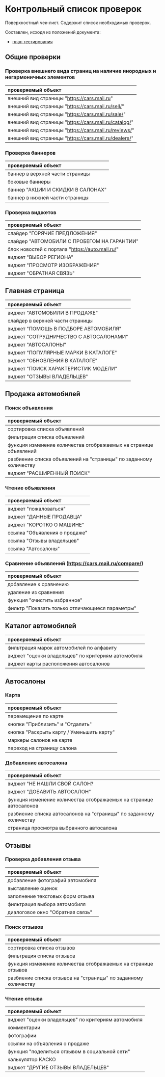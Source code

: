 # Контрольный список проверок

Поверхностный чек-лист. Содержит список необходимых проверок.

Составлен, исходя из положений документа:
 - [план тестирования](https://github.com/IgorxutUniversariumOrg/SoftwareTestingFundamentals/blob/master/Module4/TestPlan.md)


## Общие проверки

### Проверка внешнего вида страниц на наличие инородных и негармоничных элементов
| проверяемый объект                                   |
| :--------------------------------------------------- |
| внешний вид страницы "https://cars.mail.ru"          |
| внешний вид страницы "https://cars.mail.ru/sell/"    |
| внешний вид страницы "https://cars.mail.ru/sale/"    |
| внешний вид страницы "https://cars.mail.ru/catalog/" |
| внешний вид страницы "https://cars.mail.ru/reviews/" |
| внешний вид страницы "https://cars.mail.ru/dealers/" |

### Проверка баннеров
| проверяемый объект                |
| :-------------------------------- |
| баннер в верхней части страницы   |
| боковые баннеры                   |
| баннер "АКЦИИ И СКИДКИ В САЛОНАХ" |
| баннер в нижней части страницы    |

### Проверка виджетов
| проверяемый объект                              |
| :---------------------------------------------- |
| слайдер "ГОРЯЧИЕ ПРЕДЛОЖЕНИЯ"                   |
| слайдер "АВТОМОБИЛИ С ПРОБЕГОМ НА ГАРАНТИИ"     |
| блок новостей с портала "https://auto.mail.ru/" |
| виджет "ВЫБОР РЕГИОНА"                          |
| виджет "ПРОСМОТР ИЗОБРАЖЕНИЯ"                   |
| виджет "ОБРАТНАЯ СВЯЗЬ"                         |

## Главная страница

| проверяемый объект                     |
| :------------------------------------- |
| виджет "АВТОМОБИЛИ В ПРОДАЖЕ"          |
| слайдер в верхней части страницы       |
| виджет "ПОМОЩЬ В ПОДБОРЕ АВТОМОБИЛЯ"   |
| виджет "СОТРУДНИЧЕСТВО С АВТОСАЛОНАМИ" |
| виджет "АВТОСАЛОНЫ"                    |
| виджет "ПОПУЛЯРНЫЕ МАРКИ В КАТАЛОГЕ"   |
| виджет "ОБНОВЛЕНИЯ В КАТАЛОГЕ"         |
| виджет "ПОИСК ХАРАКТЕРИСТИК МОДЕЛИ"    |
| виджет "ОТЗЫВЫ ВЛАДЕЛЬЦЕВ"             |

## Продажа автомобилей

### Поиск объявления
| проверяемый объект                                                |
| :---------------------------------------------------------------- |
| сортировка списка объявлений                                      |
| фильтрация списка объявлений                                      |
| функция изменение количества отображаемых на странице объявлений  |
| разбиение списка объявлений на "страницы" по заданному количеству |
| виджет "РАСШИРЕННЫЙ ПОИСК"                                        |

### Чтение объявления
| проверяемый объект            |
| :---------------------------- |
| виджет "пожаловаться"         |
| виджет "ДАННЫЕ ПРОДАВЦА"      |
| виджет "КОРОТКО О МАШИНЕ"     |
| ссылка "Объявления о продаже" |
| ссылка "Отзывы владельцев"    |
| ссылка "Автосалоны"           |

### Сравнение объявлений (https://cars.mail.ru/compare/)
| проверяемый объект                              |
| :---------------------------------------------- |
| добавление к сравнению                          |
| удаление из сравнения                           |
| функция "очистить избранное"                    |
| фильтр "Показать только отличающиеся параметры" |


## Каталог автомобилей
| проверяемый объект                                 |
| :------------------------------------------------- |
| фильтрация марок автомобилей по алфавиту           |
| виджет "оценки владельцев" по критериям автомобиля |
| виджет карты расположения автосалонов              |


## Автосалоны

### Карта
| проверяемый объект                        |
| :---------------------------------------- |
| перемещение по карте                      |
| кнопки "Приблизить" и "Отдалить"          |
| кнопка "Раскрыть карту / Уменьшить карту" |
| маркеры салонов на карте                  |
| переход на страницу салона                |

### Добавление автосалона
| проверяемый объект                                                 |
| :----------------------------------------------------------------- |
| виджет "НЕ НАШЛИ СВОЙ САЛОН?                                       |
| виджет "ДОБАВИТЬ АВТОСАЛОН"                                        |
| функция изменение количества отображаемых на странице автосалонов  |
| разбиение списка автосалонов на "страницы" по заданному количеству |
| страница просмотра выбранного автосалона                           |


## Отзывы

### Проверка добавления отзыва
| проверяемый объект               |
| :------------------------------- |
| добавление фотографий автомобиля |
| выставление оценок               |
| заполнение текстовых форм отзыва |
| фильтрация выбора автомобиля     |
| диалоговое окно "Обратная связь" |

### Поиск отзывов
| проверяемый объект                                             |
| :------------------------------------------------------------- |
| сортировка списка отзывов                                      |
| фильтрация списка отзывов                                      |
| функция изменение количества отображаемых на странице отзывов  |
| разбиение списка отзывов на "страницы" по заданному количеству |

### Чтение отзыва
| проверяемый объект                                 |
| :------------------------------------------------- |
| виджет "оценки владельцев" по критериям автомобиля |
| комментарии                                        |
| фотографии                                         |
| ссылки на объявления о продаже                     |
| функция "поделиться отзывом в социальной сети"     |
| калькулятор КАСКО                                  |
| виджет "ДРУГИЕ ОТЗЫВЫ ВЛАДЕЛЬЦЕВ"                  |
